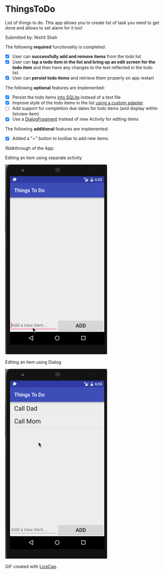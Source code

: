 # ThingsToDo
List of things to do.
This app allows you to create list of task you need to get done and allows to set alarm for it too!

Submitted by: Nishit Shah

The following **required** functionality is completed:

* [x] User can **successfully add and remove items** from the todo list
* [x] User can **tap a todo item in the list and bring up an edit screen for the todo item** and then have any changes to the text reflected in the todo list.
* [x] User can **persist todo items** and retrieve them properly on app restart

The following **optional** features are implemented:

* [X] Persist the todo items [into SQLite](http://guides.codepath.com/android/Persisting-Data-to-the-Device#sqlite) instead of a text file
* [X] Improve style of the todo items in the list [using a custom adapter](http://guides.codepath.com/android/Using-an-ArrayAdapter-with-ListView)
* [ ] Add support for completion due dates for todo items (and display within listview item)
* [X] Use a [DialogFragment](http://guides.codepath.com/android/Using-DialogFragment) instead of new Activity for editing items

The following **additional** features are implemented:

* [X] Added a "+" button to toolbar to add new items.

Walkthrough of the App:

Editing an item using separate activity

![Video Walkthrough](gifs/Edit_item_using_activity.gif)


Editing an item using Dialog

![Video Walkthrough](gifs/Edit_item_using_Dialog.gif)


GIF created with [LiceCap](http://www.cockos.com/licecap/).
